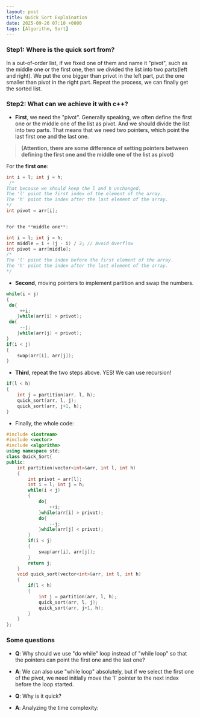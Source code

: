 ```yaml
---
layout: post
title: Quick Sort Explaination
date: 2025-09-26 07:10 +0000
tags: [Algorithm, Sort]
---
```

### **Step1: Where is the quick sort from?**

In a out-of-order list, if we fixed one of them and name it "pivot", such as the middle one or the first one, then we divided the list into two parts(left and right). We put the one bigger than privot in the left part, put the one smaller than pivot in the right part. Repeat the process, we can finally get the sorted list.

### **Step2: What can we achieve it with c++?**

- **First**, we need the "pivot". Generally speaking, we often define the first one or the middle one of the list as pivot. And we should divide the list into two parts. That means that we need two pointers, which point the last first one and the last one.

> **(Attention, there are some difference of setting pointers between defining the first one and the middle one of the list as pivot)**

For the **first one**:

```c++
int i = l; int j = h; 
 /* 
That because we should keep the l and h unchanged.
The 'l' point the first index of the element of the array. 
The 'h' point the index after the last element of the array.
*/
int pivot = arr[i];


For the **middle one**:
```

```c++
int i = l; int j = h;
int middle = i + (j - i) / 2; // Avoid Overflow
int pivot = arr[middle];
/*
The 'l' point the index before the first element of the array. 
The 'h' point the index after the last element of the array.
*/
```

- **Second**, moving pointers to implement partition and swap the numbers.

```c++
while(i < j)
{
 do{
     ++i;
    }while(arr[i] > privot);
 do{
     --j;
    }while(arr[j] < privot);
}
if(i < j)
{
    swap(arr[i], arr[j]);
}
```

- **Third**, repeat the two steps above. YES! We can use recursion!

```c++
if(l < h)
{
    int j = partition(arr, l, h);
    quick_sort(arr, l, j);
    quick_sort(arr, j+1, h);       
}
```

- Finally, the whole code:

```c++
#include <iostream>
#include <vector>
#include <algorithm>
using namespace std;
class Quick_Sort{
public:
    int partition(vector<int>&arr, int l, int h)
    {
        int privot = arr[l];
        int i = l; int j = h;
        while(i < j)
        {
            do{
                ++i;
            }while(arr[i] > privot);
            do{
                --j;
            }while(arr[j] < privot);
        }
        if(i < j)
        {
            swap(arr[i], arr[j]);
        }
        return j;
    }
    void quick_sort(vector<int>&arr, int l, int h)
    {
        if(l < h)
        {
            int j = partition(arr, l, h);
            quick_sort(arr, l, j);
            quick_sort(arr, j+1, h);       
        }
    }
};
```

### **Some questions**

- **Q**: Why should we use "do while" loop instead of "while loop" so that the pointers can point the first one and the last one?
- **A**: We can also use "while loop" absolutely, but if  we select the first one of the pivot, we need initially move the 'l' pointer to the next index before the loop started.

- **Q**: Why is it quick?
- **A**: Analyzing the time complexity:
